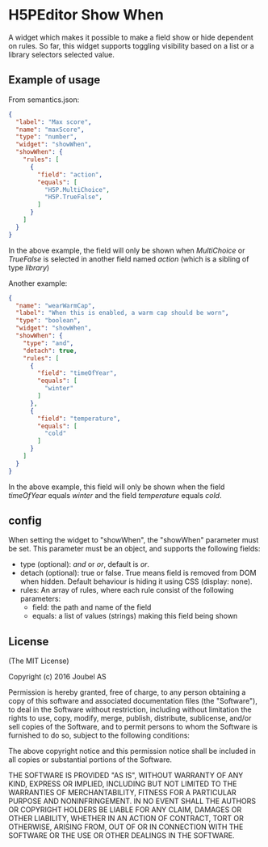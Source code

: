 H5PEditor Show When
==========

A widget which makes it possible to make a field show or hide dependent on rules. So far, this widget supports toggling visibility based on a list or a library selectors selected value.

## Example of usage
From semantics.json:
```json
{
  "label": "Max score",
  "name": "maxScore",
  "type": "number",
  "widget": "showWhen",
  "showWhen": {
    "rules": [
      {
        "field": "action",
        "equals": [
          "H5P.MultiChoice",
          "H5P.TrueFalse",
        ]
      }
    ]
  }
}
```
In the above example, the field will only be shown when *MultiChoice* or *TrueFalse* is selected in another field named *action* (which is a sibling of type *library*)

Another example:
```json
{
  "name": "wearWarmCap",
  "label": "When this is enabled, a warm cap should be worn",
  "type": "boolean",
  "widget": "showWhen",
  "showWhen": {
    "type": "and",
    "detach": true,
    "rules": [
      {
        "field": "timeOfYear",
        "equals": [
          "winter"
        ]
      },
      {
        "field": "temperature",
        "equals": [
          "cold"
        ]
      }
    ]
  }
}
```
In the above example, this field will only be shown when the field *timeOfYear* equals *winter* and the field *temperature* equals *cold*.

## config
When setting the widget to "showWhen", the "showWhen" parameter must be set. This parameter must be an object, and supports the following fields:
- type (optional): *and* or *or*, default is *or*.
- detach (optional): true or false. True means field is removed from DOM when hidden. Default behaviour is hiding it using CSS (display: none).
- rules: An array of rules, where each rule consist of the following parameters:
  - field: the path and name of the field
  - equals: a list of values (strings) making this field being shown

## License

(The MIT License)

Copyright (c) 2016 Joubel AS

Permission is hereby granted, free of charge, to any person obtaining a copy of this software and associated documentation files (the "Software"), to deal in the Software without restriction, including without limitation the rights to use, copy, modify, merge, publish, distribute, sublicense, and/or sell copies of the Software, and to permit persons to whom the Software is furnished to do so, subject to the following conditions:

The above copyright notice and this permission notice shall be included in all copies or substantial portions of the Software.

THE SOFTWARE IS PROVIDED "AS IS", WITHOUT WARRANTY OF ANY KIND, EXPRESS OR IMPLIED, INCLUDING BUT NOT LIMITED TO THE WARRANTIES OF MERCHANTABILITY, FITNESS FOR A PARTICULAR PURPOSE AND NONINFRINGEMENT. IN NO EVENT SHALL THE AUTHORS OR COPYRIGHT HOLDERS BE LIABLE FOR ANY CLAIM, DAMAGES OR OTHER LIABILITY, WHETHER IN AN ACTION OF CONTRACT, TORT OR OTHERWISE, ARISING FROM, OUT OF OR IN CONNECTION WITH THE SOFTWARE OR THE USE OR OTHER DEALINGS IN THE SOFTWARE.
